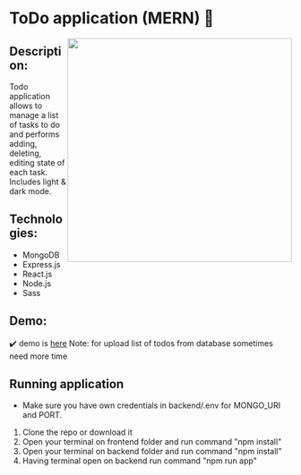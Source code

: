 # ToDo application (MERN) :dart:
<img src="https://user-images.githubusercontent.com/102720711/203614271-6b742d2c-22f6-4f67-b3f8-b1ba3354f23e.png" width="400" height="400" align="right" /> 

## Description: 
Todo application allows to manage a list of tasks to do and performs adding, deleting, editing state of each task. Includes light & dark mode. <br />

## Technologies: 
 - MongoDB 
 - Express.js
 - React.js
 - Node.js
 - Sass 

 ## Demo: 
:heavy_check_mark: demo is [here](https://frontend-kzea.onrender.com)
Note: for upload list of todos from database sometimes need more time

## Running application
- Make sure you have own credentials in backend/.env for MONGO_URI and PORT.
1. Clone the repo or download it
2. Open your terminal on frontend folder and run command "npm install"
3. Open your terminal on backend folder and run command "npm install"
4. Having terminal open on backend run command "npm run app"
